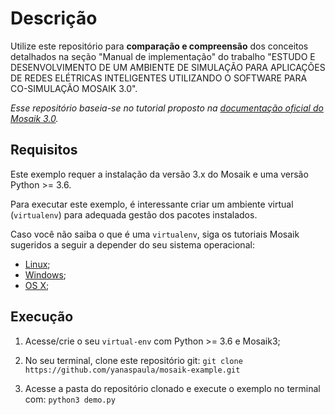 # Descrição

Utilize este repositório para **comparação e compreensão** dos conceitos detalhados na seção "Manual de implementação" do trabalho "ESTUDO E DESENVOLVIMENTO DE UM AMBIENTE DE SIMULAÇÃO PARA APLICAÇÕES DE REDES ELÉTRICAS INTELIGENTES UTILIZANDO O SOFTWARE PARA CO-SIMULAÇÃO MOSAIK 3.0".

*Esse repositório baseia-se no tutorial proposto na [documentação oficial do Mosaik 3.0](https://mosaik.readthedocs.io/en/latest/tutorials/index.html).*

## Requisitos
Este exemplo requer a instalação da versão 3.x do Mosaik e uma versão Python >= 3.6.

Para executar este exemplo, é interessante criar um ambiente virtual (`virtualenv`) para adequada gestão dos pacotes instalados. 

Caso você não saiba o que é uma `virtualenv`, siga os tutoriais Mosaik sugeridos a seguir a depender do seu sistema operacional:

- [Linux](https://mosaik.readthedocs.io/en/latest/installation.html#linux);
- [Windows](https://mosaik.readthedocs.io/en/latest/installation.html#windows);
- [OS X](https://mosaik.readthedocs.io/en/latest/installation.html#os-x);

## Execução

1. Acesse/crie o seu `virtual-env` com Python >= 3.6 e Mosaik3;

2. No seu terminal, clone este repositório git:
`git clone https://github.com/yanaspaula/mosaik-example.git`

3. Acesse a pasta do repositório clonado e execute o exemplo no terminal com:
`python3 demo.py`
